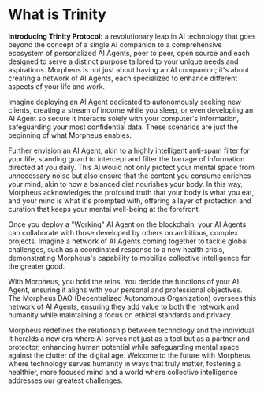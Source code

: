 # What is Trinity

**Introducing Trinity Protocol:** a revolutionary leap in AI technology that goes beyond the concept of a single AI companion to a comprehensive ecosystem of personalized AI Agents, peer to peer, open source and each designed to serve a distinct purpose tailored to your unique needs and aspirations. Morpheus is not just about having an AI companion; it's about creating a network of AI Agents, each specialized to enhance different aspects of your life and work.

Imagine deploying an AI Agent dedicated to autonomously seeking new clients, creating a stream of income while you sleep, or even developing an AI Agent so secure it interacts solely with your computer's information, safeguarding your most confidential data. These scenarios are just the beginning of what Morpheus enables.

Further envision an AI Agent, akin to a highly intelligent anti-spam filter for your life, standing guard to intercept and filter the barrage of information directed at you daily. This AI would not only protect your mental space from unnecessary noise but also ensure that the content you consume enriches your mind, akin to how a balanced diet nourishes your body. In this way, Morpheus acknowledges the profound truth that your body is what you eat, and your mind is what it's prompted with, offering a layer of protection and curation that keeps your mental well-being at the forefront.

Once you deploy a "Working" AI Agent on the blockchain, your AI Agents can collaborate with those developed by others on ambitious, complex projects. Imagine a network of AI Agents coming together to tackle global challenges, such as a coordinated response to a new health crisis, demonstrating Morpheus's capability to mobilize collective intelligence for the greater good.

With Morpheus, you hold the reins. You decide the functions of your AI Agent, ensuring it aligns with your personal and professional objectives. The Morpheus DAO (Decentralized Autonomous Organization) oversees this network of AI Agents, ensuring they add value to both the network and humanity while maintaining a focus on ethical standards and privacy.

Morpheus redefines the relationship between technology and the individual. It heralds a new era where AI serves not just as a tool but as a partner and protector, enhancing human potential while safeguarding mental space against the clutter of the digital age. Welcome to the future with Morpheus, where technology serves humanity in ways that truly matter, fostering a healthier, more focused mind and a world where collective intelligence addresses our greatest challenges.
